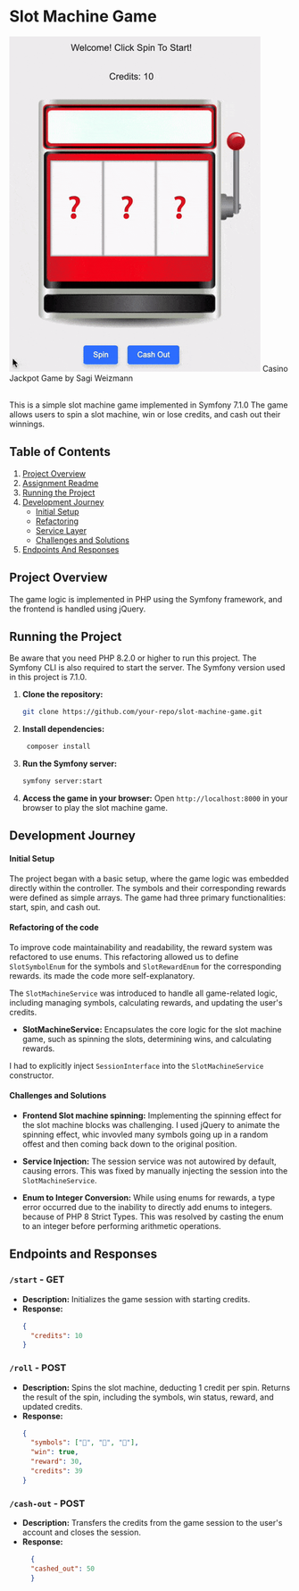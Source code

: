 # Slot Machine Game

![Slot Machine Game](app.gif)
Casino Jackpot Game by Sagi Weizmann

<br>
This is a simple slot machine game implemented in Symfony 7.1.0
The game allows users to spin a slot machine, win or lose credits, and cash out their winnings.

## Table of Contents
1. [Project Overview](#project-overview)
2. [Assignment Readme](Assignment_README.md)
3. [Running the Project](#running-the-project)
4. [Development Journey](#development-journey)
    - [Initial Setup](#initial-setup)
    - [Refactoring](#refactoring)
    - [Service Layer](#service-layer)
    - [Challenges and Solutions](#challenges-and-solutions)
5. [Endpoints And Responses](#endpoints-and-responses)

## Project Overview
The game logic is implemented in PHP using the Symfony framework, and the frontend is handled using jQuery.

## Running the Project

Be aware that you need PHP 8.2.0 or higher to run this project.
The Symfony CLI is also required to start the server.
The Symfony version used in this project is 7.1.0.

1. **Clone the repository:**
   ```bash
   git clone https://github.com/your-repo/slot-machine-game.git

2. **Install dependencies:**
   ```bash
    composer install

3. **Run the Symfony server:**
    ```bash
    symfony server:start

4. **Access the game in your browser:**
   Open `http://localhost:8000` in your browser to play the slot machine game.

## Development Journey

#### Initial Setup
The project began with a basic setup, where the game logic was embedded directly within the controller. The symbols and their corresponding rewards were defined as simple arrays. The game had three primary functionalities: start, spin, and cash out.

#### Refactoring of the code
To improve code maintainability and readability, the reward system was refactored to use enums. This refactoring allowed us to define `SlotSymbolEnum` for the symbols and `SlotRewardEnum` for the corresponding rewards.
its made the code more self-explanatory.

The `SlotMachineService` was introduced to handle all game-related logic, including managing symbols, calculating rewards, and updating the user's credits.

- **SlotMachineService:** Encapsulates the core logic for the slot machine game, such as spinning the slots, determining wins, and calculating rewards.

I had to explicitly inject `SessionInterface` into the `SlotMachineService` constructor.

#### Challenges and Solutions

- **Frontend Slot machine spinning:** Implementing the spinning effect for the slot machine blocks was challenging. I used jQuery to animate the spinning effect, whic invovled many symbols going up in a random offest and then coming back down to the original position.

- **Service Injection:** The session service was not autowired by default, causing errors. This was fixed by manually injecting the session into the `SlotMachineService`.

- **Enum to Integer Conversion:** While using enums for rewards, a type error occurred due to the inability to directly add enums to integers. because of PHP 8 Strict Types. This was resolved by casting the enum to an integer before performing arithmetic operations.

## Endpoints and Responses

### `/start` - GET
- **Description:** Initializes the game session with starting credits.
- **Response:**
  ```json
  {
    "credits": 10
  }

### `/roll` - POST
- **Description:** Spins the slot machine, deducting 1 credit per spin. Returns the result of the spin, including the symbols, win status, reward, and updated credits.
- **Response:**
  ```json
  {
    "symbols": ["🍒", "🍋", "🍊"],
    "win": true,
    "reward": 30,
    "credits": 39
  }
  
### `/cash-out` - POST

- **Description:** Transfers the credits from the game session to the user's account and closes the session.
- **Response:**
  ```json
    {
    "cashed_out": 50
    }